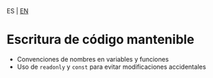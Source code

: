 <!-- MULTILANGUAJE MENU START -->
ES | [EN](https://lckpig.gitbook.io/practical-dev-handbook/typescript/best-practices-optimization/maintainable-code)
<!-- MULTILANGUAJE MENU END -->

# Escritura de código mantenible

- Convenciones de nombres en variables y funciones
- Uso de `readonly` y `const` para evitar modificaciones accidentales 